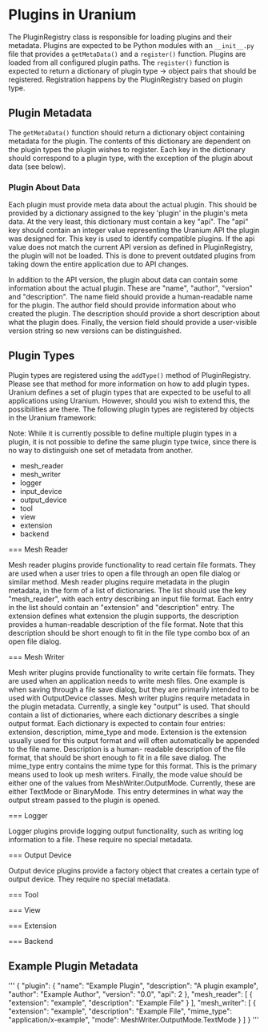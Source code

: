 Plugins in Uranium
==================

The PluginRegistry class is responsible for loading plugins and their
metadata. Plugins are expected to be Python modules with an `__init__.py`
file that provides a `getMetaData()` and a `register()` function. Plugins
are loaded from all configured plugin paths. The `register()` function is
expected to return a dictionary of plugin type -> object pairs that should be
registered. Registration happens by the PluginRegistry based on plugin type.

Plugin Metadata
---------------
The `getMetaData()` function should return a dictionary object containing metadata
for the plugin. The contents of this dictionary are dependent on the plugin types
the plugin wishes to register. Each key in the dictionary should correspond to a
plugin type, with the exception of the plugin about data (see below).

### Plugin About Data

Each plugin must provide meta data about the actual plugin. This should be
provided by a dictionary assigned to the key 'plugin' in the plugin's meta data.
At the very least, this dictionary must contain a key "api". The "api" key should
contain an integer value representing the Uranium API the plugin was designed for.
This key is used to identify compatible plugins. If the api value does not match
the current API version as defined in PluginRegistry, the plugin will not be loaded.
This is done to prevent outdated plugins from taking down the entire application
due to API changes.

In addition to the API version, the plugin about data can contain some information
about the actual plugin. These are "name", "author", "version" and "description".
The name field should provide a human-readable name for the plugin. The author field
should provide information about who created the plugin. The description should
provide a short description about what the plugin does. Finally, the version field
should provide a user-visible version string so new versions can be distinguished.

Plugin Types
------------

Plugin types are registered using the `addType()` method of PluginRegistry. Please
see that method for more information on how to add plugin types. Uranium defines a
set of plugin types that are expected to be useful to all applications using Uranium.
However, should you wish to extend this, the possibilities are there. The following
plugin types are registered by objects in the Uranium framework:

Note: While it is currently possible to define multiple plugin types in a plugin, it
is not possible to define the same plugin type twice, since there is no way to
distinguish one set of metadata from another.

- mesh_reader
- mesh_writer
- logger
- input_device
- output_device
- tool
- view
- extension
- backend

=== Mesh Reader

Mesh reader plugins provide functionality to read certain file formats. They are used
when a user tries to open a file through an open file dialog or similar method. Mesh
reader plugins require metadata in the plugin metadata, in the form of a list of
dictionaries. The list should use the key "mesh_reader", with each entry describing
an input file format. Each entry in the list should contain an "extension" and
"description" entry. The extension defines what extension the plugin supports, the
description provides a human-readable description of the file format. Note that this
description should be short enough to fit in the file type combo box of an open file
dialog.

=== Mesh Writer

Mesh writer plugins provide functionality to write certain file formats. They are used
when an application needs to write mesh files. One example is when saving through a file
save dialog, but they are primarily intended to be used with OutputDevice classes. Mesh
writer plugins require metadata in the plugin metadata. Currently, a single key "output"
is used. That should contain a list of dictionaries, where each dictionary describes a
single output format. Each dictionary is expected to contain four entries: extension,
description, mime_type and mode. Extension is the extension usually used for this output
format and will often automatically be appended to the file name. Description is a human-
readable description of the file format, that should be short enough to fit in a file
save dialog. The mime_type entry contains the mime type for this format. This is the
primary means used to look up mesh writers. Finally, the mode value should be either
one of the values from MeshWriter.OutputMode. Currently, these are either TextMode or
BinaryMode. This entry determines in what way the output stream passed to the plugin
is opened.

=== Logger

Logger plugins provide logging output functionality, such as writing log information to
a file. These require no special metadata.

=== Output Device

Output device plugins provide a factory object that creates a certain type of output
device. They require no special metadata.

=== Tool

=== View

=== Extension

=== Backend


Example Plugin Metadata
-----------------------

'''
{
    "plugin":
    {
        "name": "Example Plugin",
        "description": "A plugin example",
        "author": "Example Author",
        "version": "0.0",
        "api": 2
    },
    "mesh_reader":
    [
        {
            "extension": "example",
            "description": "Example File"
        }
    ],
    "mesh_writer":
    [
        {
            "extension": "example",
            "description": "Example File",
            "mime_type": "application/x-example",
            "mode": MeshWriter.OutputMode.TextMode
        }
    ]
}
'''
